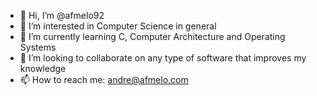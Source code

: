 - 👋 Hi, I’m @afmelo92
- 👀 I’m interested in Computer Science in general
- 🌱 I’m currently learning C, Computer Architecture and Operating Systems
- 💞️ I’m looking to collaborate on any type of software that improves my knowledge
- 📫 How to reach me: andre@afmelo.com

<!---
afmelo92/afmelo92 is a ✨ special ✨ repository because its `README.md` (this file) appears on your GitHub profile.
You can click the Preview link to take a look at your changes.
--->
